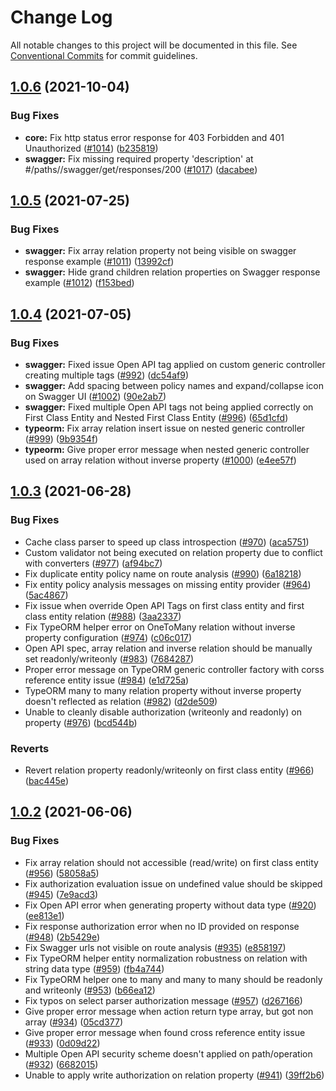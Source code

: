 # Change Log

All notable changes to this project will be documented in this file.
See [Conventional Commits](https://conventionalcommits.org) for commit guidelines.

## [1.0.6](https://github.com/plumier/plumier/compare/v1.0.5...v1.0.6) (2021-10-04)


### Bug Fixes

* **core:** Fix http status error response for 403 Forbidden and 401 Unauthorized ([#1014](https://github.com/plumier/plumier/issues/1014)) ([b235819](https://github.com/plumier/plumier/commit/b2358195477eaafb0654e92c8605bc1ecf7a8350))
* **swagger:** Fix missing required property 'description' at #/paths//swagger/get/responses/200 ([#1017](https://github.com/plumier/plumier/issues/1017)) ([dacabee](https://github.com/plumier/plumier/commit/dacabeed10c65329eb768dfbabfff4bbbd36e915))





## [1.0.5](https://github.com/plumier/plumier/compare/v1.0.4...v1.0.5) (2021-07-25)


### Bug Fixes

* **swagger:** Fix array relation property not being visible on swagger response example ([#1011](https://github.com/plumier/plumier/issues/1011)) ([13992cf](https://github.com/plumier/plumier/commit/13992cfe097c925be80caaadb06d770fdcdfccdf))
* **swagger:** Hide grand children relation properties on Swagger response example ([#1012](https://github.com/plumier/plumier/issues/1012)) ([f153bed](https://github.com/plumier/plumier/commit/f153bedd6bb1c960316c2e233f055d8e4eae0502))





## [1.0.4](https://github.com/plumier/plumier/compare/v1.0.3...v1.0.4) (2021-07-05)


### Bug Fixes

* **swagger:** Fixed issue Open API tag applied on custom generic controller creating multiple tags ([#992](https://github.com/plumier/plumier/issues/992)) ([dc54af9](https://github.com/plumier/plumier/commit/dc54af982b53f0a1a6119b3ca34928a73b773eac))
* **swagger:** Add spacing between policy names and expand/collapse icon on Swagger UI ([#1002](https://github.com/plumier/plumier/issues/1002)) ([90e2ab7](https://github.com/plumier/plumier/commit/90e2ab789a4f513efc04cceb6ca86bc0779ae843))
* **swagger:** Fixed multiple Open API tags not being applied correctly on First Class Entity and Nested First Class Entity ([#996](https://github.com/plumier/plumier/issues/996)) ([65d1cfd](https://github.com/plumier/plumier/commit/65d1cfdbb3b46d42c312b7b48ede7a822ca53437))
* **typeorm:** Fix array relation insert issue on nested generic controller ([#999](https://github.com/plumier/plumier/issues/999)) ([9b9354f](https://github.com/plumier/plumier/commit/9b9354fb135dbbfa95604cceca284f73feca16b5))
* **typeorm:** Give proper error message when nested generic controller used on array relation without inverse property ([#1000](https://github.com/plumier/plumier/issues/1000)) ([e4ee57f](https://github.com/plumier/plumier/commit/e4ee57f1cbef9ce61be18a8f54b8c2e9ef26e3b7))





## [1.0.3](https://github.com/plumier/plumier/compare/v1.0.2...v1.0.3) (2021-06-28)


### Bug Fixes

* Cache class parser to speed up class introspection ([#970](https://github.com/plumier/plumier/issues/970)) ([aca5751](https://github.com/plumier/plumier/commit/aca5751382bb81bf264df5fbc7dc27df15943874))
* Custom validator not being executed on relation property due to conflict with converters ([#977](https://github.com/plumier/plumier/issues/977)) ([af94bc7](https://github.com/plumier/plumier/commit/af94bc7d38c999dfd3c1509b34185e3384eed858))
* Fix duplicate entity policy name on route analysis ([#990](https://github.com/plumier/plumier/issues/990)) ([6a18218](https://github.com/plumier/plumier/commit/6a182186de06555adcb4d7864d177ee8a4df9413))
* Fix entity policy analysis messages on missing entity provider ([#964](https://github.com/plumier/plumier/issues/964)) ([5ac4867](https://github.com/plumier/plumier/commit/5ac48676d2c1e0834c86b2c96642b2dd0ad11cac))
* Fix issue when override Open API Tags on first class entity and first class entity relation ([#988](https://github.com/plumier/plumier/issues/988)) ([3aa2337](https://github.com/plumier/plumier/commit/3aa23377209e8678f7d52e53b3b2196f8d719c2d))
* Fix TypeORM helper error on OneToMany relation without inverse property configuration ([#974](https://github.com/plumier/plumier/issues/974)) ([c06c017](https://github.com/plumier/plumier/commit/c06c01756a7c3d54919bf2ceb913d739b1a1841c))
* Open API spec, array relation and inverse relation should be manually set readonly/writeonly ([#983](https://github.com/plumier/plumier/issues/983)) ([7684287](https://github.com/plumier/plumier/commit/7684287798adf24924fb327b82b009f1f7e7713a))
* Proper error message on TypeORM generic controller factory with corss reference entity issue ([#984](https://github.com/plumier/plumier/issues/984)) ([e1d725a](https://github.com/plumier/plumier/commit/e1d725a20031673de8774b6555ef61a5178c44be))
* TypeORM many to many relation property without inverse property doesn't reflected as relation ([#982](https://github.com/plumier/plumier/issues/982)) ([d2de509](https://github.com/plumier/plumier/commit/d2de509dcfccbf52ac2ee35b47a04da099d2a86a))
* Unable to cleanly disable authorization (writeonly and readonly) on property ([#976](https://github.com/plumier/plumier/issues/976)) ([bcd544b](https://github.com/plumier/plumier/commit/bcd544b68e2c6a6a9f5c9e33a54f8098b4b06d65))


### Reverts

* Revert relation property readonly/writeonly on first class entity ([#966](https://github.com/plumier/plumier/issues/966)) ([bac445e](https://github.com/plumier/plumier/commit/bac445e8acee4c72e2c4096f74b6341549d80373))





## [1.0.2](https://github.com/plumier/plumier/compare/v1.0.0...v1.0.2) (2021-06-06)


### Bug Fixes

* Fix array relation should not accessible (read/write) on first class entity ([#956](https://github.com/plumier/plumier/issues/956)) ([58058a5](https://github.com/plumier/plumier/commit/58058a54861447d04cedfd585d60687eb3d4e1d4))
* Fix authorization evaluation issue on undefined value should be skipped ([#945](https://github.com/plumier/plumier/issues/945)) ([7e9acd3](https://github.com/plumier/plumier/commit/7e9acd330032f7f829ef738668768daf4c379566))
* Fix Open API error when generating property without data type ([#920](https://github.com/plumier/plumier/issues/920)) ([ee813e1](https://github.com/plumier/plumier/commit/ee813e16e7a08dedb905c051bb66c31bd849ca9b))
* Fix response authorization error when no ID provided on response ([#948](https://github.com/plumier/plumier/issues/948)) ([2b5429e](https://github.com/plumier/plumier/commit/2b5429ef30f9cfb3843fb07c5af271dd3223b14c))
* Fix Swagger urls not visible on route analysis ([#935](https://github.com/plumier/plumier/issues/935)) ([e858197](https://github.com/plumier/plumier/commit/e8581971087ddde0d3642aaa930ac36eafc9bc26))
* Fix TypeORM helper entity normalization robustness on relation with string data type ([#959](https://github.com/plumier/plumier/issues/959)) ([fb4a744](https://github.com/plumier/plumier/commit/fb4a74482849071075ff3455a612022b7c9c88a3))
* Fix TypeORM helper one to many and many to many should be readonly and writeonly ([#953](https://github.com/plumier/plumier/issues/953)) ([b66ea12](https://github.com/plumier/plumier/commit/b66ea12dccb85cd9e4e681a5860092f9dad71082))
* Fix typos on select parser authorization message ([#957](https://github.com/plumier/plumier/issues/957)) ([d267166](https://github.com/plumier/plumier/commit/d26716603027408d1e98189c931ce8f81e951902))
* Give proper error message when action return type array, but got non array ([#934](https://github.com/plumier/plumier/issues/934)) ([05cd377](https://github.com/plumier/plumier/commit/05cd377823e789e1c18c3902cad69798f196549e))
* Give proper error message when found cross reference entity issue ([#933](https://github.com/plumier/plumier/issues/933)) ([0d09d22](https://github.com/plumier/plumier/commit/0d09d22589b751f54c0c4bd03de9f0581334b2ff))
* Multiple Open API security scheme doesn't applied on path/operation ([#932](https://github.com/plumier/plumier/issues/932)) ([6682015](https://github.com/plumier/plumier/commit/6682015428c133b883bd87cb0ed18bd7027531d6))
* Unable to apply write authorization on relation property ([#941](https://github.com/plumier/plumier/issues/941)) ([39ff2b6](https://github.com/plumier/plumier/commit/39ff2b638d9cc5895b1368ef5e419e28c142b359))

